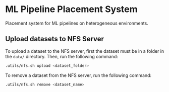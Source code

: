 # ML Pipeline Placement System
Placement system for ML pipelines on heterogeneous environments.

## Upload datasets to NFS Server
To upload a dataset to the NFS server, first the dataset must be in a folder in the ```data/``` directory. Then, run the following command:

```bash
.utils/nfs.sh upload <dataset_folder>
```

To remove a dataset from the NFS server, run the following command:

```bash
.utils/nfs.sh remove <dataset_name>
```